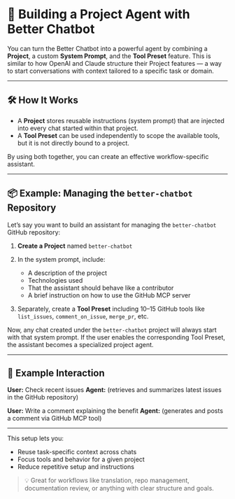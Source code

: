 # 🧠 Building a Project Agent with Better Chatbot

You can turn the Better Chatbot into a powerful agent by combining a **Project**, a custom **System Prompt**, and the **Tool Preset** feature. This is similar to how OpenAI and Claude structure their Project features — a way to start conversations with context tailored to a specific task or domain.

---

## 🛠️ How It Works

- A **Project** stores reusable instructions (system prompt) that are injected into every chat started within that project.
- A **Tool Preset** can be used independently to scope the available tools, but it is not directly bound to a project.

By using both together, you can create an effective workflow-specific assistant.

---

## 📦 Example: Managing the `better-chatbot` Repository

Let’s say you want to build an assistant for managing the `better-chatbot` GitHub repository:

1. **Create a Project** named `better-chatbot`
2. In the system prompt, include:

   - A description of the project
   - Technologies used
   - That the assistant should behave like a contributor
   - A brief instruction on how to use the GitHub MCP server

3. Separately, create a **Tool Preset** including 10–15 GitHub tools like `list_issues`, `comment_on_issue`, `merge_pr`, etc.

Now, any chat created under the `better-chatbot` project will always start with that system prompt. If the user enables the corresponding Tool Preset, the assistant becomes a specialized project agent.

---

## 💬 Example Interaction

**User:** Check recent issues
**Agent:** (retrieves and summarizes latest issues in the GitHub repository)

**User:** Write a comment explaining the benefit
**Agent:** (generates and posts a comment via GitHub MCP tool)

---

This setup lets you:

- Reuse task-specific context across chats
- Focus tools and behavior for a given project
- Reduce repetitive setup and instructions

> 💡 Great for workflows like translation, repo management, documentation review, or anything with clear structure and goals.
